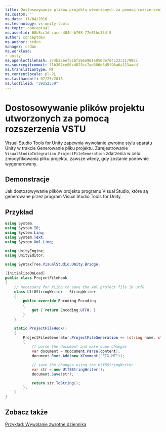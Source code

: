 ```yaml
---
title: Dostosowywanie plików projektu utworzonych za pomocą rozszerzenia VSTU | Dokumentacja firmy Microsoft
ms.custom: ''
ms.date: 11/04/2016
ms.technology: vs-unity-tools
ms.topic: conceptual
ms.assetid: 60b8cc1d-cacc-404d-b768-77e81bc354f8
author: conceptdev
ms.author: crdun
manager: crdun
ms.workload:
- unity
ms.openlocfilehash: 274b23eef51bfa86e961a850de7d4c33c217995c
ms.sourcegitcommit: 71b307ce86c4079cc7ad686d8d5f96a6a123aadd
ms.translationtype: MT
ms.contentlocale: pl-PL
ms.lasthandoff: 07/25/2018
ms.locfileid: "39252339"
---
```

# <a name="customize-project-files-created-by-vstu"></a>Dostosowywanie plików projektu utworzonych za pomocą rozszerzenia VSTU
Visual Studio Tools for Unity zapewnia wywołanie zwrotne stylu aparatu Unity w trakcie Generowanie pliku projektu. Zarejestrowanie `VisualStudioIntegration.ProjectFileGeneration` zdarzenia w celu zmodyfikowania pliku projektu, zawsze wtedy, gdy zostanie ponownie wygenerowany.

## <a name="demonstrates"></a>Demonstracje
 Jak dostosowywanie plików projektu programu Visual Studio, które są generowane przez program Visual Studio Tools for Unity.

## <a name="example"></a>Przykład

```csharp
using System;
using System.IO;
using System.Linq;
using System.Text;
using System.Xml.Linq;

using UnityEngine;
using UnityEditor;

using SyntaxTree.VisualStudio.Unity.Bridge;

[InitializeOnLoad]
public class ProjectFileHook
{
    // necessary for XLinq to save the xml project file in utf8
    class Utf8StringWriter : StringWriter
    {
        public override Encoding Encoding
        {
            get { return Encoding.UTF8; }
        }
    }

    static ProjectFileHook()
    {
        ProjectFilesGenerator.ProjectFileGeneration += (string name, string content) =>
        {
            // parse the document and make some changes
            var document = XDocument.Parse(content);
            document.Root.Add(new XComment("FIX ME"));

            // save the changes using the Utf8StringWriter
            var str = new Utf8StringWriter();
            document.Save(str);

            return str.ToString();
        };
    }
}
```

## <a name="see-also"></a>Zobacz także
 [Przykład: Wywołanie zwrotne dziennika](../cross-platform/share-the-unity-log-callback-with-vstu.md)

